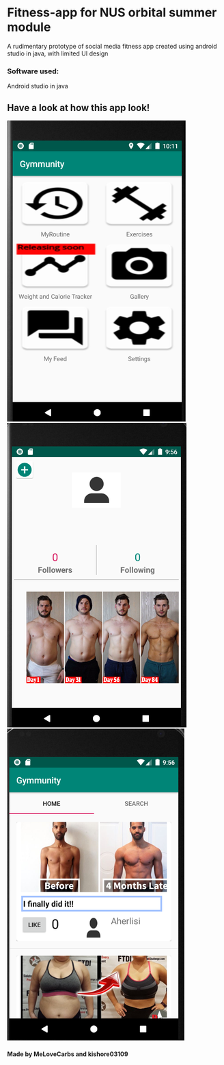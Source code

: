 # Fitness-app for NUS orbital summer module
A rudimentary prototype of social media fitness app created using android studio in java, with limited UI design

### Software used:
Android studio in java

## Have a look at how this app look!
![image](https://github.com/MeLoveCarbs/Fitness-app/blob/master/mainscreen.png)
![image](https://github.com/MeLoveCarbs/Fitness-app/blob/master/myfeed.png)
![image](https://github.com/MeLoveCarbs/Fitness-app/blob/master/feed.png)

#### Made by MeLoveCarbs and kishore03109

